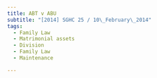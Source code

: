```yaml
---
title: ABT v ABU 
subtitle: "[2014] SGHC 25 / 10\_February\_2014"
tags:
  - Family Law
  - Matrimonial assets
  - Division
  - Family Law
  - Maintenance

---
```


